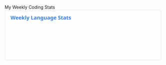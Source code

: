 My Weekly Coding Stats
<img src="https://github.com/noopurphalak/noopurphalak/blob/main/images/wakatime_weekly_language_stats.svg"/>
